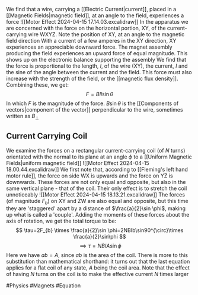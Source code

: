 We find that a wire, carrying a [[Electric Current|current]], placed in a [[Magnetic Fields|magnetic field]], at an angle to the field, experiences a force
![[Motor Effect 2024-04-15 17.14.03.excalidraw]]
In the apparatus we are concerned with the force on the horizontal portion, XY, of the current-carrying wire WXYZ. Note the position of XY, at an angle to the magnetic field direction
With a current of a few amperes in the XY direction, XY experiences an appreciable downward force. The magnet assembly producing the field experiences an upward force of equal magnitude. This shows up on the electronic balance supporting the assembly
We find that the force is proportional to the length, $l$, of the wire (XY), the current, $I$ and the sine of the angle between the current and the field. This force must also increase with the strength of the field, or the [[magnetic flux density]]. Combining these, we get:
$$
F=BIl\sin\theta
$$
In which $F$ is the magnitude of the force. $B\sin \theta$ is the [[Components of vectors|component of the vector]] perpendicular to the wire, sometimes written as $B_{\bot}$
## Current Carrying Coil
We examine the forces on a rectangular current-carrying coil (of $N$ turns) orientated with the normal to its plane at an angle $\phi$ to a [[Uniform Magnetic Fields|uniform magnetic field]]
![[Motor Effect 2024-04-15 18.00.44.excalidraw]]
We first note that, according to [[Fleming's left hand motor rule]], the force on side WX is upwards and the force on YZ is downwards. These forces are not only equal and opposite, but also in the same vertical plane - that of the coil. Their only effect is to stretch the coil unnoticeably
![[Motor Effect 2024-04-15 18.13.21.excalidraw]]
The forces (of magnitude $F_{b}$) on XY and ZW are also equal and opposite, but this time they are 'staggered' apart by a distance of $\frac{a}{2}\sin \phi$, making up what is called a 'couple'. Adding the moments of these forces about the axis of rotation, we get the total torque to be:
$$
\tau=2F_{b} \times \frac{a}{2}\sin \phi=2NBIb\sin90^{\circ}\times \frac{a}{2}\sin\phi
$$
$$
\implies \tau=NBIA\sin \phi
$$
Here we have $ab=A$, since $ab$ is the area of the coil. There is more to this substitution than mathematical shorthand: it turns out that the last equation applies for a flat coil of any state, $A$ being the coil area. Note that the effect of having $N$ turns on the coil is to make the effective current $N$ times larger

#Physics #Magnets #Equation